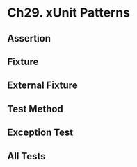 # Ch29. xUnit Patterns

## Assertion

## Fixture

## External Fixture

## Test Method

## Exception Test

## All Tests
